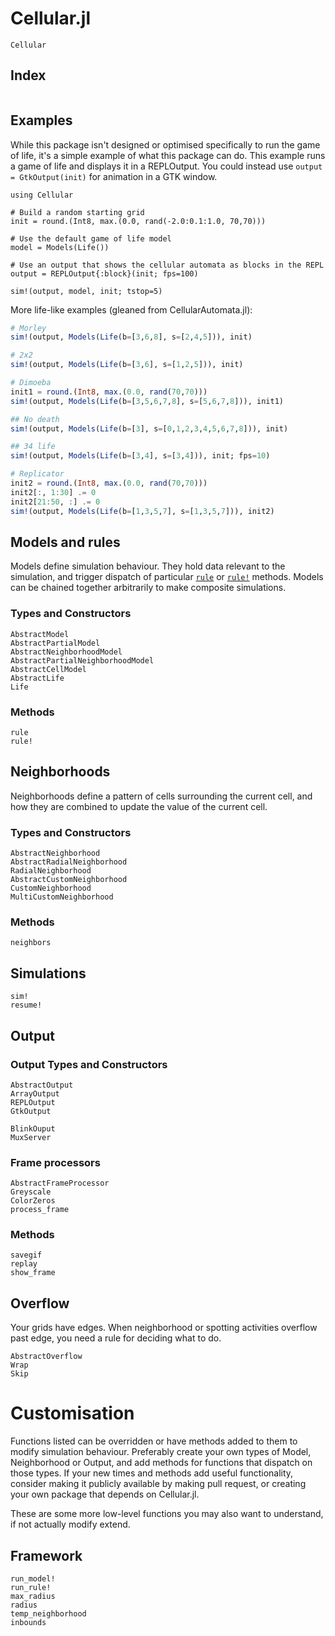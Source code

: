 # Cellular.jl

```@docs
Cellular
```

## Index

```@contents
```

## Examples

While this package isn't designed or optimised specifically to run the game of
life, it's a simple example of what this package can do. This example runs a
game of life and displays it in a REPLOutput. You could instead use `output =
GtkOutput(init)` for animation in a GTK window.

```@example
using Cellular

# Build a random starting grid
init = round.(Int8, max.(0.0, rand(-2.0:0.1:1.0, 70,70)))

# Use the default game of life model
model = Models(Life())

# Use an output that shows the cellular automata as blocks in the REPL
output = REPLOutput{:block}(init; fps=100)

sim!(output, model, init; tstop=5)
```

More life-like examples (gleaned from CellularAutomata.jl):

```julia
# Morley
sim!(output, Models(Life(b=[3,6,8], s=[2,4,5])), init)

# 2x2
sim!(output, Models(Life(b=[3,6], s=[1,2,5])), init)

# Dimoeba
init1 = round.(Int8, max.(0.0, rand(70,70)))
sim!(output, Models(Life(b=[3,5,6,7,8], s=[5,6,7,8])), init1)

## No death
sim!(output, Models(Life(b=[3], s=[0,1,2,3,4,5,6,7,8])), init)

## 34 life
sim!(output, Models(Life(b=[3,4], s=[3,4])), init; fps=10)

# Replicator
init2 = round.(Int8, max.(0.0, rand(70,70)))
init2[:, 1:30] .= 0
init2[21:50, :] .= 0
sim!(output, Models(Life(b=[1,3,5,7], s=[1,3,5,7])), init2)
```


## Models and rules

Models define simulation behaviour. They hold data relevant to the simulation,
and trigger dispatch of particular [`rule`](@ref) or [`rule!`](@ref) methods.
Models can be chained together arbitrarily to make composite simulations.

### Types and Constructors

```@docs
AbstractModel
AbstractPartialModel
AbstractNeighborhoodModel
AbstractPartialNeighborhoodModel
AbstractCellModel
AbstractLife
Life
```

### Methods

```@docs
rule
rule!
```

## Neighborhoods

Neighborhoods define a pattern of cells surrounding the current cell, 
and how they are combined to update the value of the current cell.

### Types and Constructors

```@docs
AbstractNeighborhood
AbstractRadialNeighborhood
RadialNeighborhood
AbstractCustomNeighborhood
CustomNeighborhood
MultiCustomNeighborhood
```

### Methods

```@docs
neighbors
```

## Simulations

```@docs
sim!
resume!
```

## Output

### Output Types and Constructors

```@docs
AbstractOutput
ArrayOutput
REPLOutput
GtkOutput
```
```@docs
BlinkOuput
MuxServer
```

### Frame processors

```@docs
AbstractFrameProcessor
Greyscale
ColorZeros
process_frame
```

### Methods

```@docs
savegif
replay
show_frame
```

## Overflow

Your grids have edges. When neighborhood or spotting activities overflow past edge, 
you need a rule for deciding what to do.

```@docs
AbstractOverflow
Wrap
Skip
```

# Customisation

Functions listed can be overridden or have methods added to them to modify
simulation behaviour. Preferably create your own types of Model, Neighborhood or
Output, and add methods for functions that dispatch on those types. If your new
times and methods add useful functionality, consider making it publicly
available by making pull request, or creating your own package that depends on
Cellular.jl.

These are some more low-level functions you may also want to understand, if not
actually modify extend.

## Framework

```@docs
run_model!
run_rule!
max_radius
radius
temp_neighborhood
inbounds
```
